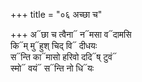 +++
title = "०६ अच्छा च"

+++
अ᳓छा च त्वैना᳓ न᳓मसा व᳓दामसि  
कि᳓म् मु᳓हुश् चिद् वि᳓ दीधयः  
स᳓न्ति का᳓मासो हरिवो ददि᳓ष् टुवं᳓  
स्मो᳓ वयं᳓ स᳓न्ति नो धि᳓यः